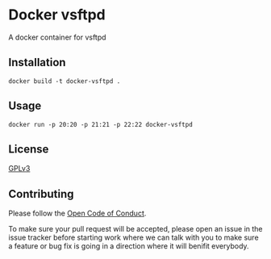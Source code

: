 Docker vsftpd
============

A docker container for vsftpd

Installation
------------
```
docker build -t docker-vsftpd .
```

Usage
-----
```
docker run -p 20:20 -p 21:21 -p 22:22 docker-vsftpd
```

License
-------
[GPLv3][gpl3.0]

[gpl3.0]: https://www.gnu.org/licenses/gpl-3.0.txt

Contributing
------------
Please follow the [Open Code of Conduct][code-of-conduct].

[code-of-conduct]: http://todogroup.org/opencodeofconduct

To make sure your pull request will be accepted, please open an issue in the issue tracker before starting work where we can talk with you to make sure a feature or bug fix is going in a direction where it will benifit everybody.

